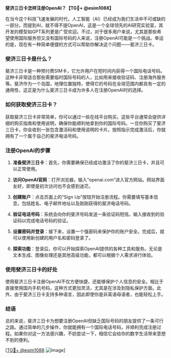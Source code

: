 **斐济三日卡怎样注册OpenAI？【TG💪+ @esim1088】**

在当今这个科技飞速发展的时代，人工智能（AI）已经成为我们生活中不可或缺的一部分。而提到AI，就不得不提OpenAI，这是一个全球领先的AI研究实验室，其开发的模型如GPT系列更是广受欢迎。不过，对于很多用户来说，尤其是那些希望使用国际服务但又没有国际号码的人来说，注册OpenAI可能是一个挑战。幸运的是，现在有一种简单便捷的方式可以帮助你解决这个问题——斐济三日卡。

### 斐济三日卡是什么？

斐济三日卡是一种预付费SIM卡，它允许用户在短时间内获得一个国际电话号码。这种卡非常适合那些需要临时国际号码的人，比如用来接收验证码、注册海外服务等。斐济作为一个岛国，地理位置独特，使得它的号码在全球范围内都具有一定的通用性，这正是为什么斐济三日卡成为许多人在注册OpenAI时的选择。

### 如何获取斐济三日卡？

获取斐济三日卡非常简单，你可以通过一些在线平台购买。这些平台通常会提供详细的购买指南和使用说明，确保你能顺利地拿到你的国际号码。一旦你购买了斐济三日卡，你会收到一张包含激活码和使用说明的卡片。按照指示完成激活后，你就拥有了一个属于自己的斐济电话号码。

### 注册OpenAI的步骤

1. **准备斐济三日卡**：首先，你需要确保已经成功激活了你的斐济三日卡，并且可以正常使用。
   
2. **访问OpenAI官网**：打开浏览器，输入“openai.com”进入官方网站。网站界面友好，即使是初次访问也不会感到迷茫。

3. **创建账户**：点击页面上的“Sign Up”按钮开始注册流程。你需要填写基本信息，包括姓名、电子邮件地址以及刚刚获得的斐济电话号码。

4. **验证电话号码**：系统会向你的斐济号码发送一条验证码短信。输入接收到的验证码以完成电话号码的验证。

5. **设置密码并登录**：接下来，设置一个强密码来保护你的账户安全。完成后，就可以使用新创建的用户名和密码登录了。

6. **探索功能**：登录后，你可以开始探索OpenAI提供的各种工具和服务。无论是文本生成、图像处理还是其他高级功能，都可以根据个人需求进行体验。

### 使用斐济三日卡的好处

使用斐济三日卡注册OpenAI不仅方便快捷，还能够保护个人信息的安全。相比于直接使用国内手机号码，这种方式更加灵活，尤其是在涉及到隐私保护方面。此外，由于斐济三日卡支持多种语言，因此即使你是非英语母语者，也能轻松上手。

### 结语

总的来说，斐济三日卡为想要注册OpenAI但缺乏国际号码的朋友提供了一条可行之路。通过简单的几步操作，你就能拥有一个国际电话号码，并顺利完成注册过程。如果你对这一方法感兴趣，不妨尝试一下，相信它会给你的数字生活带来意想不到的便利。

[[TG💪+ @esim1088](https://t.me/s/esim1088) ![Image](https://i.postimg.cc/4NQfJmqS/Snipaste-2025-05-13-00-14-12.png)]